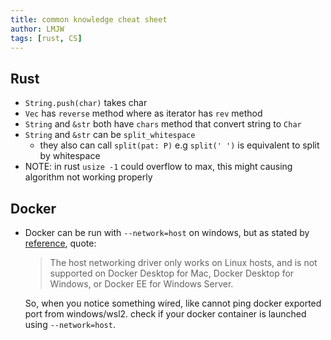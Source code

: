 ```yaml
---
title: common knowledge cheat sheet
author: LMJW
tags: [rust, CS]
---
```


## Rust 

- `String.push(char)` takes char
- `Vec` has `reverse` method where as iterator has `rev` method
- `String` and `&str` both have `chars` method that convert string to `Char`
- `String` and `&str` can be `split_whitespace`
    - they also can call `split(pat: P)` e.g `split(' ')` is equivalent to split by whitespace
- NOTE: in rust `usize -1` could overflow to max, this might causing algorithm not working properly

## Docker
- Docker can be run with `--network=host` on windows, but as stated by
  [reference](https://docs.docker.com/network/host/), quote:
  > The host networking driver only works on Linux hosts, and is not supported
  > on Docker Desktop for Mac, Docker Desktop for Windows, or Docker EE for
  > Windows Server. 
  
  So, when you notice something wired, like cannot ping docker exported port from
  windows/wsl2. check if your docker container is launched using
  `--network=host`.